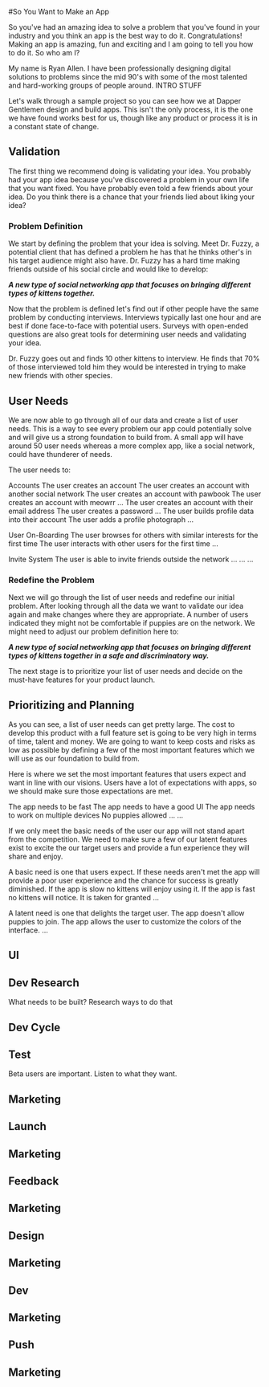 #So You Want to Make an App

So you've had an amazing idea to solve a problem that you've found in your industry and you think an app is the best way to do it. Congratulations! Making an app is amazing, fun and exciting and I am going to tell you how to do it. So who am I?

My name is Ryan Allen. I have been professionally designing digital solutions to problems since the mid 90's with some of the most talented and hard-working groups of people around.  INTRO STUFF

Let's walk through a sample project so you can see how we at Dapper Gentlemen design and build apps. This isn't the only process, it is the one we have found works best for us, though like any product or process it is in a constant state of change.

## Validation
The first thing we recommend doing is validating your idea. You probably had your app idea because you've discovered a problem in your own life that you want fixed. You have probably even told a few friends about your idea. Do you think there is a chance that your friends lied about liking your idea?

### Problem Definition
We start by defining the problem that your idea is solving. Meet Dr. Fuzzy, a potential client that has defined a problem he has that he thinks other's in his target audience might also have. Dr. Fuzzy has a hard time making friends outside of his social circle and would like to develop:

***A new type of social networking app that focuses on bringing different types of kittens together.***

Now that the problem is defined let's find out if other people have the same problem by conducting interviews. Interviews typically last one hour and are best if done face-to-face with potential users. Surveys with open-ended questions are also great tools for determining user needs and validating your idea. 

Dr. Fuzzy goes out and finds 10 other kittens to interview. He finds that 70% of those interviewed told him they would be interested in trying to make new friends with other species.


## User Needs
We are now able to go through all of our data and create a list of user needs. This is a way to see every problem our app could potentially solve and will give us a strong foundation to build from. A small app will have around 50 user needs whereas a more complex app, like a social network, could have thunderer of needs. 

The user needs to:

Accounts
	The user creates an account
		The user creates an account with another social network
			The user creates an account with pawbook
      The user creates an account with meowrr
			...
		The user creates an account with their email address
			The user creates a password
      ...
	The user builds profile data into their account
		The user adds a profile photograph
		...

User On-Boarding
	The user browses for others with similar interests for the first time
	The user interacts with other users for the first time
	...

Invite System
	The user is able to invite friends outside the network
	...
...
...



### Redefine the Problem
Next we will go through the list of user needs and redefine our initial problem. After looking through all the data we want to validate our idea again and make changes where they are appropriate. A number of users indicated they might not be comfortable if puppies are on the network. We might need to adjust our problem definition here to:

***A new type of social networking app that focuses on bringing different types of kittens together in a safe and discriminatory way.***


The next stage is to prioritize your list of user needs and decide on the must-have features for your product launch.

## Prioritizing and Planning
As you can see, a list of user needs can get pretty large. The cost to develop this product with a full feature set is going to be very high in terms of time, talent and money. We are going to want to keep costs and risks as low as possible by defining a few of the most important features which we will use as our foundation to build from.

Here is where we set the most important features that users expect and want in line with our visions. Users have a lot of expectations with apps, so we should make sure those expectations are met.

The app needs to be fast
The app needs to have a good UI
The app needs to work on multiple devices
No puppies allowed
...
...

If we only meet the basic needs of the user our app will not stand apart from the competition. We need to make sure a few of our latent features exist to excite the our target users and provide a fun experience they will share and enjoy. 

A basic need is one that users expect. If these needs aren't met the app will provide a poor user experience and the chance for success is greatly diminished.
  If the app is slow no kittens will enjoy using it. 
  If the app is fast no kittens will notice. It is taken for granted
  ...

A latent need is one that delights the target user.
  The app doesn't allow puppies to join.
  The app allows the user to customize the colors of the interface.
  ...

## UI

## Dev Research

What needs to be built?
Research ways to do that

## Dev Cycle

## Test

Beta users are important. Listen to what they want.

## Marketing

## Launch

## Marketing

## Feedback

## Marketing

## Design

## Marketing

## Dev

## Marketing

## Push

## Marketing


